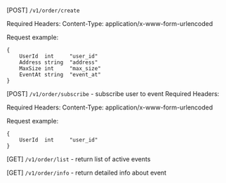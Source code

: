 [POST] `/v1/order/create`

Required Headers:
Content-Type: application/x-www-form-urlencoded

Request example:

```
{
    UserId  int     "user_id"
    Address string  "address"
    MaxSize int     "max_size"
    EventAt string  "event_at"
}
```

[POST]  `/v1/order/subscribe` - subscribe user to event Required Headers:

Required Headers:
Content-Type: application/x-www-form-urlencoded

Request example:

```
{
    UserId  int     "user_id"
}
```

[GET] `/v1/order/list` - return list of active events

[GET] `/v1/order/info` - return detailed info about event
